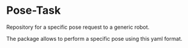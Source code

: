 # Pose-Task
Repository for a specific pose request to a generic robot.

The package allows to perform a specific pose using this yaml format.
